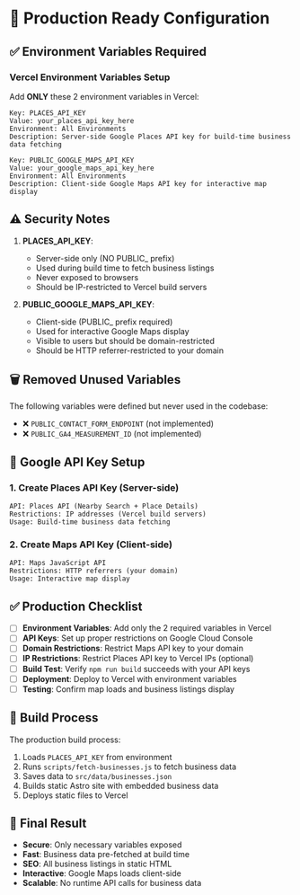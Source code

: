 # 🚀 Production Ready Configuration

## ✅ Environment Variables Required

### Vercel Environment Variables Setup

Add **ONLY** these 2 environment variables in Vercel:

```
Key: PLACES_API_KEY
Value: your_places_api_key_here
Environment: All Environments
Description: Server-side Google Places API key for build-time business data fetching

Key: PUBLIC_GOOGLE_MAPS_API_KEY  
Value: your_google_maps_api_key_here
Environment: All Environments
Description: Client-side Google Maps API key for interactive map display
```

## ⚠️ Security Notes

1. **PLACES_API_KEY**: 
   - Server-side only (NO PUBLIC_ prefix)
   - Used during build time to fetch business listings
   - Never exposed to browsers
   - Should be IP-restricted to Vercel build servers

2. **PUBLIC_GOOGLE_MAPS_API_KEY**:
   - Client-side (PUBLIC_ prefix required)
   - Used for interactive Google Maps display
   - Visible to users but should be domain-restricted
   - Should be HTTP referrer-restricted to your domain

## 🗑️ Removed Unused Variables

The following variables were defined but never used in the codebase:
- ❌ `PUBLIC_CONTACT_FORM_ENDPOINT` (not implemented)
- ❌ `PUBLIC_GA4_MEASUREMENT_ID` (not implemented)

## 🔧 Google API Key Setup

### 1. Create Places API Key (Server-side)
```
API: Places API (Nearby Search + Place Details)
Restrictions: IP addresses (Vercel build servers)
Usage: Build-time business data fetching
```

### 2. Create Maps API Key (Client-side)
```
API: Maps JavaScript API
Restrictions: HTTP referrers (your domain)
Usage: Interactive map display
```

## ✅ Production Checklist

- [ ] **Environment Variables**: Add only the 2 required variables in Vercel
- [ ] **API Keys**: Set up proper restrictions on Google Cloud Console
- [ ] **Domain Restrictions**: Restrict Maps API key to your domain
- [ ] **IP Restrictions**: Restrict Places API key to Vercel IPs (optional)
- [ ] **Build Test**: Verify `npm run build` succeeds with your API keys
- [ ] **Deployment**: Deploy to Vercel with environment variables
- [ ] **Testing**: Confirm map loads and business listings display

## 🚦 Build Process

The production build process:
1. Loads `PLACES_API_KEY` from environment
2. Runs `scripts/fetch-businesses.js` to fetch business data
3. Saves data to `src/data/businesses.json`
4. Builds static Astro site with embedded business data
5. Deploys static files to Vercel

## 🎯 Final Result

- **Secure**: Only necessary variables exposed
- **Fast**: Business data pre-fetched at build time
- **SEO**: All business listings in static HTML
- **Interactive**: Google Maps loads client-side
- **Scalable**: No runtime API calls for business data 